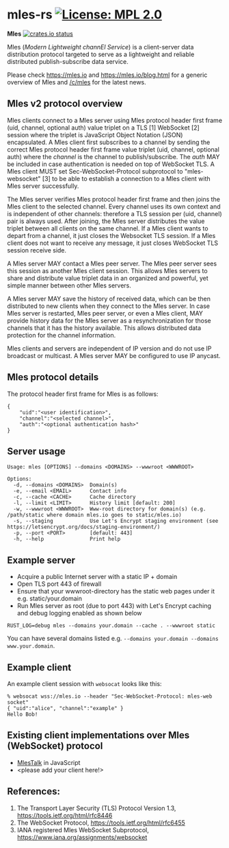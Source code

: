 # mles-rs [![License: MPL 2.0](https://img.shields.io/badge/License-MPL%202.0-brightgreen.svg)](https://opensource.org/licenses/MPL-2.0)
**Mles** [![crates.io status](https://img.shields.io/crates/v/mles.svg)](https://crates.io/crates/mles)

Mles (_Modern Lightweight channEl Service_) is a client-server data distribution protocol targeted to serve as a lightweight and reliable distributed publish-subscribe data service.

Please check https://mles.io and https://mles.io/blog.html for a generic overview of Mles and [/c/mles](https://lemmy.world/c/mles) for the latest news.

## Mles v2 protocol overview

Mles clients connect to a Mles server using Mles protocol header first frame (uid, channel, optional auth) value triplet on a TLS [1] WebSocket [2] session where the triplet is JavaScript Object Notation (JSON) encapsulated. A Mles client first subscribes to a channel by sending the correct Mles protocol header first frame value triplet (uid, channel, optional auth) where the _channel_ is the channel to publish/subscribe. The _auth_ MAY be included in case authentication is needed on top of WebSocket TLS. A Mles client MUST set Sec-WebSocket-Protocol subprotocol to "mles-websocket" [3] to be able to establish a connection to a Mles client with Mles server successfully. 

The Mles server verifies Mles protocol header first frame and then joins the Mles client to the selected channel. Every channel uses its own context and is independent of other channels: therefore a TLS session per (uid, channel) pair is always used. After joining, the Mles server distributes the value triplet between all clients on the same channel. If a Mles client wants to depart from a channel, it just closes the Websocket TLS session. If a Mles client does not want to receive any message, it just closes WebSocket TLS session receive side.

A Mles server MAY contact a Mles peer server. The Mles peer server sees this session as another Mles client session. This allows Mles servers to share and distribute value triplet data in an organized and powerful, yet simple manner between other Mles servers.

A Mles server MAY save the history of received data, which can be then distributed to new clients when they connect to the Mles server. In case Mles server is restarted, Mles peer server, or even a Mles client, MAY provide history data for the Mles server as a resynchronization for those channels that it has the history available. This allows distributed data protection for the channel information.  

Mles clients and servers are independent of IP version and do not use IP broadcast or multicast. A Mles server MAY be configured to use IP anycast.

## Mles protocol details

The protocol header first frame for Mles is as follows:
```
{
	"uid":"<user identification>",
	"channel":"<selected channel>",
	"auth":"<optional authentication hash>"
}
```

## Server usage
```
Usage: mles [OPTIONS] --domains <DOMAINS> --wwwroot <WWWROOT>

Options:
  -d, --domains <DOMAINS>  Domain(s)
  -e, --email <EMAIL>      Contact info
  -c, --cache <CACHE>      Cache directory
  -l, --limit <LIMIT>      History limit [default: 200]
  -w, --wwwroot <WWWROOT>  Www-root directory for domain(s) (e.g. /path/static where domain mles.io goes to static/mles.io)
  -s, --staging            Use Let's Encrypt staging environment (see https://letsencrypt.org/docs/staging-environment/)
  -p, --port <PORT>        [default: 443]
  -h, --help               Print help
```
## Example server
 * Acquire a public Internet server with a static IP + domain
 * Open TLS port 443 of firewall
 * Ensure that your wwwroot-directory has the static web pages under it e.g. static/your.domain
 * Run Mles server as root (due to port 443) with Let's Encrypt caching and debug logging enabled as shown below

`RUST_LOG=debug mles --domains your.domain --cache . --wwwroot static` 

You can have several domains listed e.g. `--domains your.domain --domains www.your.domain`.

## Example client

An example client session with `websocat` looks like this:

```
% websocat wss://mles.io --header "Sec-WebSocket-Protocol: mles-web socket"
{ "uid":"alice", "channel":"example" }
Hello Bob!
```

## Existing client implementations over Mles (WebSocket) protocol

 * [MlesTalk](https://mles.io/app.html) in JavaScript
 * <please add your client here!>

## References:

 1. The Transport Layer Security (TLS) Protocol Version 1.3, https://tools.ietf.org/html/rfc8446
 2. The WebSocket Protocol, https://tools.ietf.org/html/rfc6455
 3. IANA registered Mles WebSocket Subprotocol, https://www.iana.org/assignments/websocket
